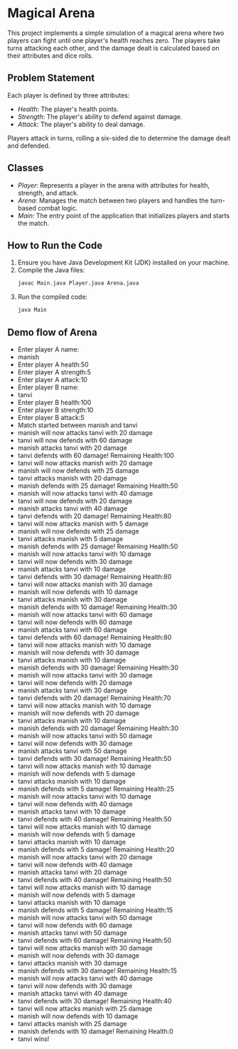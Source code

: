 # Magical Arena

This project implements a simple simulation of a magical arena where two players can fight until one player's health reaches zero. The players take turns attacking each other, and the damage dealt is calculated based on their attributes and dice rolls.

## Problem Statement

Each player is defined by three attributes:
- *Health*: The player's health points.
- *Strength*: The player's ability to defend against damage.
- *Attack*: The player's ability to deal damage.

Players attack in turns, rolling a six-sided die to determine the damage dealt and defended.

## Classes

- *Player*: Represents a player in the arena with attributes for health, strength, and attack.
- *Arena*: Manages the match between two players and handles the turn-based combat logic.
- *Main*: The entry point of the application that initializes players and starts the match.

## How to Run the Code

1. Ensure you have Java Development Kit (JDK) installed on your machine.
2. Compile the Java files:
   ```bash
   javac Main.java Player.java Arena.java
3. Run the compiled code:
   ```bash
   java Main
   

## Demo flow of Arena

- Enter player A name:
- manish
- Enter player A health:50
- Enter player A strength:5
- Enter player A attack:10
- Enter player B name:
- tanvi
- Enter player B health:100
- Enter player B strength:10
- Enter player B attack:5
- Match started between manish and tanvi
- manish will now attacks tanvi with 20 damage
- tanvi will now defends with 60 damage
- manish attacks tanvi with 20 damage
- tanvi defends with 60 damage! Remaining Health:100
- tanvi will now attacks manish with 20 damage
- manish will now defends with 25 damage
- tanvi attacks manish with 20 damage
- manish defends with 25 damage! Remaining Health:50
- manish will now attacks tanvi with 40 damage
- tanvi will now defends with 20 damage
- manish attacks tanvi with 40 damage
- tanvi defends with 20 damage! Remaining Health:80
- tanvi will now attacks manish with 5 damage
- manish will now defends with 25 damage
- tanvi attacks manish with 5 damage
- manish defends with 25 damage! Remaining Health:50
- manish will now attacks tanvi with 10 damage
- tanvi will now defends with 30 damage
- manish attacks tanvi with 10 damage
- tanvi defends with 30 damage! Remaining Health:80
- tanvi will now attacks manish with 30 damage
- manish will now defends with 10 damage
- tanvi attacks manish with 30 damage
- manish defends with 10 damage! Remaining Health:30
- manish will now attacks tanvi with 60 damage
- tanvi will now defends with 60 damage
- manish attacks tanvi with 60 damage
- tanvi defends with 60 damage! Remaining Health:80
- tanvi will now attacks manish with 10 damage
- manish will now defends with 30 damage
- tanvi attacks manish with 10 damage
- manish defends with 30 damage! Remaining Health:30
- manish will now attacks tanvi with 30 damage
- tanvi will now defends with 20 damage
- manish attacks tanvi with 30 damage
- tanvi defends with 20 damage! Remaining Health:70
- tanvi will now attacks manish with 10 damage
- manish will now defends with 20 damage
- tanvi attacks manish with 10 damage
- manish defends with 20 damage! Remaining Health:30
- manish will now attacks tanvi with 50 damage
- tanvi will now defends with 30 damage
- manish attacks tanvi with 50 damage
- tanvi defends with 30 damage! Remaining Health:50
- tanvi will now attacks manish with 10 damage
- manish will now defends with 5 damage
- tanvi attacks manish with 10 damage
- manish defends with 5 damage! Remaining Health:25
- manish will now attacks tanvi with 10 damage
- tanvi will now defends with 40 damage
- manish attacks tanvi with 10 damage
- tanvi defends with 40 damage! Remaining Health:50
- tanvi will now attacks manish with 10 damage
- manish will now defends with 5 damage
- tanvi attacks manish with 10 damage
- manish defends with 5 damage! Remaining Health:20
- manish will now attacks tanvi with 20 damage
- tanvi will now defends with 40 damage
- manish attacks tanvi with 20 damage
- tanvi defends with 40 damage! Remaining Health:50
- tanvi will now attacks manish with 10 damage
- manish will now defends with 5 damage
- tanvi attacks manish with 10 damage
- manish defends with 5 damage! Remaining Health:15
- manish will now attacks tanvi with 50 damage
- tanvi will now defends with 60 damage
- manish attacks tanvi with 50 damage
- tanvi defends with 60 damage! Remaining Health:50
- tanvi will now attacks manish with 30 damage
- manish will now defends with 30 damage
- tanvi attacks manish with 30 damage
- manish defends with 30 damage! Remaining Health:15
- manish will now attacks tanvi with 40 damage
- tanvi will now defends with 30 damage
- manish attacks tanvi with 40 damage
- tanvi defends with 30 damage! Remaining Health:40
- tanvi will now attacks manish with 25 damage
- manish will now defends with 10 damage
- tanvi attacks manish with 25 damage
- manish defends with 10 damage! Remaining Health:0
- tanvi wins!